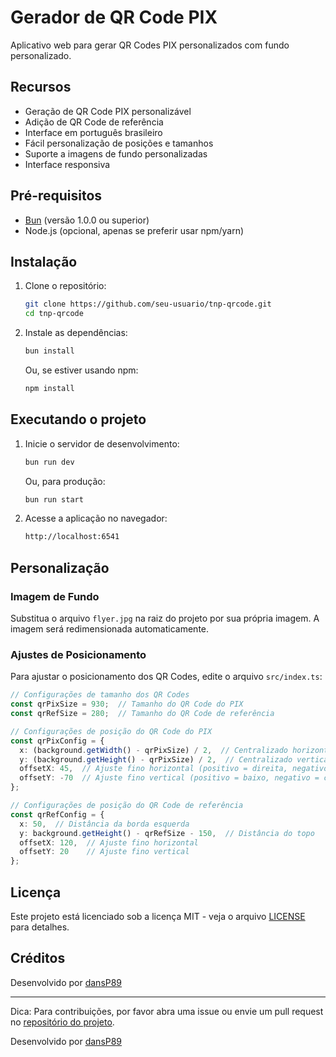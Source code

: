 # Gerador de QR Code PIX

Aplicativo web para gerar QR Codes PIX personalizados com fundo personalizado.

## Recursos

- Geração de QR Code PIX personalizável
- Adição de QR Code de referência
- Interface em português brasileiro
- Fácil personalização de posições e tamanhos
- Suporte a imagens de fundo personalizadas
- Interface responsiva

## Pré-requisitos

- [Bun](https://bun.sh/) (versão 1.0.0 ou superior)
- Node.js (opcional, apenas se preferir usar npm/yarn)

## Instalação

1. Clone o repositório:

   ```bash
   git clone https://github.com/seu-usuario/tnp-qrcode.git
   cd tnp-qrcode
   ```

2. Instale as dependências:

   ```bash
   bun install
   ```

   Ou, se estiver usando npm:

   ```bash
   npm install
   ```

## Executando o projeto

1. Inicie o servidor de desenvolvimento:

   ```bash
   bun run dev
   ```

   Ou, para produção:

   ```bash
   bun run start
   ```

2. Acesse a aplicação no navegador:

   ```sh
   http://localhost:6541
   ```

## Personalização

### Imagem de Fundo

Substitua o arquivo `flyer.jpg` na raiz do projeto por sua própria imagem. A imagem será redimensionada automaticamente.

### Ajustes de Posicionamento

Para ajustar o posicionamento dos QR Codes, edite o arquivo `src/index.ts`:

```typescript
// Configurações de tamanho dos QR Codes
const qrPixSize = 930;  // Tamanho do QR Code do PIX
const qrRefSize = 280;  // Tamanho do QR Code de referência

// Configurações de posição do QR Code do PIX
const qrPixConfig = {
  x: (background.getWidth() - qrPixSize) / 2,  // Centralizado horizontalmente
  y: (background.getHeight() - qrPixSize) / 2,  // Centralizado verticalmente
  offsetX: 45,  // Ajuste fino horizontal (positivo = direita, negativo = esquerda)
  offsetY: -70  // Ajuste fino vertical (positivo = baixo, negativo = cima)
};

// Configurações de posição do QR Code de referência
const qrRefConfig = {
  x: 50,  // Distância da borda esquerda
  y: background.getHeight() - qrRefSize - 150,  // Distância do topo
  offsetX: 120,  // Ajuste fino horizontal
  offsetY: 20    // Ajuste fino vertical
};
```

## Licença

Este projeto está licenciado sob a licença MIT - veja o arquivo [LICENSE](LICENSE) para detalhes.

## Créditos

Desenvolvido por [dansP89](https://github.com/dansp89)

---

Dica: Para contribuições, por favor abra uma issue ou envie um pull request no [repositório do projeto](https://github.com/dansp89/tnp-qrcode).

Desenvolvido por [dansP89](https://github.com/dansp89)
